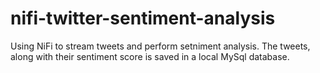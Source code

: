 # nifi-twitter-sentiment-analysis
Using NiFi to stream tweets and perform setniment analysis. The tweets, along with their sentiment score is saved in a local MySql database.
